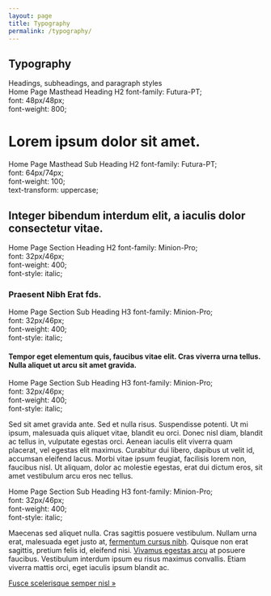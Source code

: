 ```yaml
---
layout: page
title: Typography
permalink: /typography/
---
```


<div class="container">
	<h2 class="heading">Typography</h2>
	<div class="subheading">Headings, subheadings, and paragraph styles</div>
	<div class="typography">
		<div class="styles">
			<div class="description">
				Home Page Masthead Heading H2
				<span class="code">
				font-family: Futura-PT;<br />
				font: 48px/48px;<br />
				font-weight: 800;<br />
				</span>
			</div>
			<div>
				<h1>Lorem ipsum dolor sit amet.</h1>
			</div>	
		</div>
		<div class="styles">
			<div class="description">
				Home Page Masthead Sub Heading H2
				<span class="code">
				font-family: Futura-PT;<br />
				font: 64px/74px;<br />
				font-weight: 100;<br />
				text-transform: uppercase;
				</span>
			</div>
			<div>
				<h2>Integer bibendum interdum elit, a iaculis dolor consectetur vitae.</h2>
			</div>	
		</div>
		<div class="styles">
			<div class="description">
				Home Page Section Heading H2
				<span class="code">
				font-family: Minion-Pro;<br />
				font: 32px/46px;<br />
				font-weight: 400;<br />
				font-style: italic;
				</span>
			</div>
			<div>
				<h3>Praesent Nibh Erat fds.</h3>
			</div>	
		</div>
		<div class="styles">
			<div class="description">
				Home Page Section Sub Heading H3
				<span class="code">
				font-family: Minion-Pro;<br />
				font: 32px/46px;<br />
				font-weight: 400;<br />
				font-style: italic;
				</span>
			</div>
			<div>
				<h4>Tempor eget elementum quis, faucibus vitae elit. Cras viverra urna tellus. Nulla aliquet ut arcu sit amet gravida.</h4>
			</div>	
		</div>
		<div class="styles">
			<div class="description">
				Home Page Section Sub Heading H3
				<span class="code">
				font-family: Minion-Pro;<br />
				font: 32px/46px;<br />
				font-weight: 400;<br />
				font-style: italic;
				</span>
			</div>
			<div>
				<p>Sed sit amet gravida ante. Sed et nulla risus. Suspendisse potenti. Ut mi ipsum, malesuada quis aliquet vitae, blandit eu orci. Donec nisl diam, blandit ac tellus in, vulputate egestas orci. Aenean iaculis elit viverra quam placerat, vel egestas elit maximus. Curabitur dui libero, dapibus ut velit id, accumsan eleifend lacus. Morbi vitae ipsum feugiat, facilisis lorem non, faucibus nisl. Ut aliquam, dolor ac molestie egestas, erat dui dictum eros, sit amet vestibulum arcu eros nec tellus.</p>
			</div>	
		</div>
		<div class="styles">
			<div class="description">
				Home Page Section Sub Heading H3
				<span class="code">
				font-family: Minion-Pro;<br />
				font: 32px/46px;<br />
				font-weight: 400;<br />
				font-style: italic;
				</span>
			</div>
			<div>
				<p>Maecenas sed aliquet nulla. Cras sagittis posuere vestibulum. Nullam urna erat, malesuada eget justo at, <a href="#">fermentum cursus nibh</a>. Quisque non erat sagittis, pretium felis id, eleifend nisi. <a href="#">Vivamus egestas arcu</a> at posuere faucibus. Vestibulum interdum ipsum eu risus maximus convallis. Etiam viverra mattis orci, eget iaculis ipsum blandit ac.</p>
				<p><a href="#">Fusce scelerisque semper nisl »</a></p>
			</div>	
		</div>
	</div>
</div>